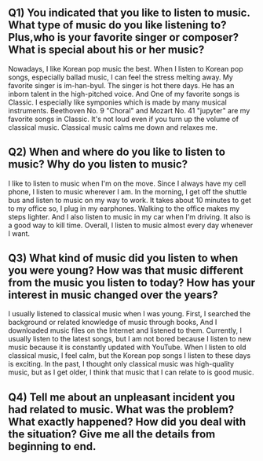 ## Q1) You indicated that you like to listen to music. What type of music do you like listening to? Plus,who is your favorite singer or composer? What is special about his or her music?  
Nowadays, I like Korean pop music the best. When I listen to Korean pop songs, especially ballad music, I can feel the stress melting away.
My favorite singer is im-han-byul. The singer is hot there days. He has an inborn talent in the high-pitched voice.
And One of my favorite songs is Classic. I especially like symponies which is made by many musical instruments. 
Beethoven No. 9 "Choral" and Mozart No. 41 "jupyter" are my favorite songs in Classic. 
It's not loud even if you turn up the volume of classical music. Classical music calms me down and relaxes me.

## Q2) When and where do you like to listen to music? Why do you listen to music?  
I like to listen  to music when I'm on the move. Since I always have my cell phone, I listen to music wherever I am. In the morning,
I get off the shuttle bus and listen to music on my way to work. It takes about 10 minutes to get to my office so, I plug in my earphones.
Walking to the office makes my steps lighter.
And I also listen to music in my car when I'm driving. It also is a good way to kill time.
Overall, I listen to music almost every day whenever I want.

## Q3) What kind of music did you listen to when you were young? How was that music different from the music you listen to today? How has your interest in music changed over the years?  
I usually listened to classical music when I was young. First, I searched the background or related knowledge of music through books, And
I downloaded music files on the Internet and listened to them.
Currently, I usually listen to the latest songs, but I am not bored because I listen to new music because it is constantly updated with YouTube.
When I listen to old classical music, I feel calm, but the Korean pop songs I listen to these days is exciting.
In the past, I thought only classical music was high-quality music, but as I get older, I think that music that I can relate to
is good music.

## Q4) Tell me about an unpleasant incident you had related to music. What was the problem? What exactly happened? How did you deal with the situation? Give me all the details from beginning to end.

